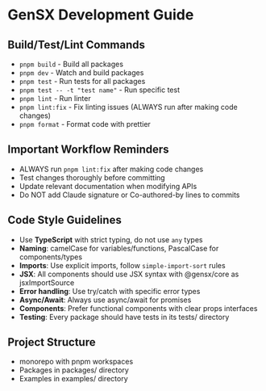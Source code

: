 # GenSX Development Guide

## Build/Test/Lint Commands

- `pnpm build` - Build all packages
- `pnpm dev` - Watch and build packages
- `pnpm test` - Run tests for all packages
- `pnpm test -- -t "test name"` - Run specific test
- `pnpm lint` - Run linter
- `pnpm lint:fix` - Fix linting issues (ALWAYS run after making code changes)
- `pnpm format` - Format code with prettier

## Important Workflow Reminders

- ALWAYS run `pnpm lint:fix` after making code changes
- Test changes thoroughly before committing
- Update relevant documentation when modifying APIs
- Do NOT add Claude signature or Co-authored-by lines to commits

## Code Style Guidelines

- Use **TypeScript** with strict typing, do not use `any` types
- **Naming**: camelCase for variables/functions, PascalCase for components/types
- **Imports**: Use explicit imports, follow `simple-import-sort` rules
- **JSX**: All components should use JSX syntax with @gensx/core as jsxImportSource
- **Error handling**: Use try/catch with specific error types
- **Async/Await**: Always use async/await for promises
- **Components**: Prefer functional components with clear props interfaces
- **Testing**: Every package should have tests in its tests/ directory

## Project Structure

- monorepo with pnpm workspaces
- Packages in packages/ directory
- Examples in examples/ directory
